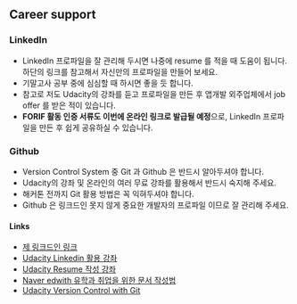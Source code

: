 ## Career support

### LinkedIn
* LinkedIn 프로파일을 잘 관리해 두시면 나중에 resume 를 적을 때 도움이 됩니다. 하단의 링크를 참고해서 자신만의 프로파일을 만들어 보세요. 
* 기말고사 공부 중에 심심할 때 하시면 좋을 듯 합니다. 
* 참고로 저도 Udacity의 강좌를 듣고 프로파일을 만든 후 앱개발 외주업체에서 job offer 를 받은 적이 있습니다. 
* **FORIF 활동 인증 서류도 이번에 온라인 링크로 발급될 예정**으로, LinkedIn 프로파일을 만든 후 쉽게 공유하실 수 있습니다. 

### Github 
* Version Control System 중 Git 과 Github 은 반드시 알아두셔야 합니다. 
* Udacity의 강좌 및 온라인의 여러 무료 강좌를 활용해서 반드시 숙지해 주세요. 
* 해커톤 전까지 Git 활용 방법은 꼭 익혀두셔야 합니다. 
* Github 은 링크드인 못지 않게 중요한 개발자의 프로파일 이므로 잘 관리해 주세요. 

#### Links 
* [제 링크드인 링크](https://www.linkedin.com/in/gahee-han-7aa149137/)
* [Udacity Linkedin 활용 강좌](https://www.udacity.com/course/strengthen-your-linkedin-network-and-brand--ud242)
* [Udacity Resume 작성 강좌](https://www.udacity.com/course/refresh-your-resume--ud243)
* [Naver edwith 유학과 취업을 위한 문서 작성법](https://www.edwith.org/profile-new/joinLectures/22254)
* [Udacity Version Control with Git](https://www.udacity.com/course/version-control-with-git--ud123)
